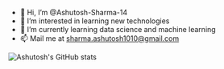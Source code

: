 - 👋 Hi, I’m @Ashutosh-Sharma-14
- 👀 I’m interested in learning new technologies
- 🌱 I’m currently learning data science and machine learning
- 📫 Mail me at sharma.ashutosh1010@gmail.com 

<!---
Ashutosh-Sharma-14/Ashutosh-Sharma-14 is a ✨ special ✨ repository because its `README.md` (this file) appears on your GitHub profile.
You can click the Preview link to take a look at your changes.
--->

![Ashutosh's GitHub stats](https://github-readme-stats.vercel.app/api?username=Ashutosh-Sharma-14&show_icons=true&theme=dracula)
